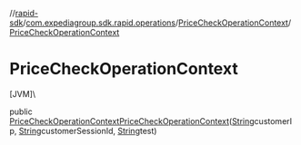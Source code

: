 //[rapid-sdk](../../../index.md)/[com.expediagroup.sdk.rapid.operations](../index.md)/[PriceCheckOperationContext](index.md)/[PriceCheckOperationContext](-price-check-operation-context.md)

# PriceCheckOperationContext

[JVM]\

public [PriceCheckOperationContext](index.md)[PriceCheckOperationContext](-price-check-operation-context.md)([String](https://docs.oracle.com/javase/8/docs/api/java/lang/String.html)customerIp, [String](https://docs.oracle.com/javase/8/docs/api/java/lang/String.html)customerSessionId, [String](https://docs.oracle.com/javase/8/docs/api/java/lang/String.html)test)
